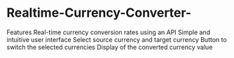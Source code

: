 # Realtime-Currency-Converter-

Features
Real-time currency conversion rates using an API
Simple and intuitive user interface
Select source currency and target currency
Button to switch the selected currencies
Display of the converted currency value
